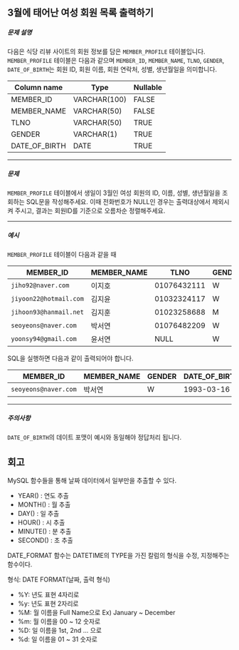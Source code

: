 ## 3월에 태어난 여성 회원 목록 출력하기

##### 문제 설명

다음은 식당 리뷰 사이트의 회원 정보를 담은 `MEMBER_PROFILE` 테이블입니다. `MEMBER_PROFILE` 테이블은 다음과 같으며 `MEMBER_ID`, `MEMBER_NAME`, `TLNO`, `GENDER`, `DATE_OF_BIRTH`는 회원 ID, 회원 이름, 회원 연락처, 성별, 생년월일을 의미합니다.

| Column name   | Type         | Nullable |
| ------------- | ------------ | -------- |
| MEMBER_ID     | VARCHAR(100) | FALSE    |
| MEMBER_NAME   | VARCHAR(50)  | FALSE    |
| TLNO          | VARCHAR(50)  | TRUE     |
| GENDER        | VARCHAR(1)   | TRUE     |
| DATE_OF_BIRTH | DATE         | TRUE     |

---

##### 문제

`MEMBER_PROFILE` 테이블에서 생일이 3월인 여성 회원의 ID, 이름, 성별, 생년월일을 조회하는 SQL문을 작성해주세요. 이때 전화번호가 NULL인 경우는 출력대상에서 제외시켜 주시고, 결과는 회원ID를 기준으로 오름차순 정렬해주세요.

---

##### 예시

`MEMBER_PROFILE` 테이블이 다음과 같을 때

| MEMBER_ID              | MEMBER_NAME | TLNO        | GENDER | DATE_OF_BIRTH |
| ---------------------- | ----------- | ----------- | ------ | ------------- |
| `jiho92@naver.com`     | 이지호      | 01076432111 | W      | 1992-02-12    |
| `jiyoon22@hotmail.com` | 김지윤      | 01032324117 | W      | 1992-02-22    |
| `jihoon93@hanmail.net` | 김지훈      | 01023258688 | M      | 1993-02-23    |
| `seoyeons@naver.com`   | 박서연      | 01076482209 | W      | 1993-03-16    |
| `yoonsy94@gmail.com`   | 윤서연      | NULL        | W      | 1994-03-19    |

SQL을 실행하면 다음과 같이 출력되어야 합니다.

| MEMBER_ID            | MEMBER_NAME | GENDER | DATE_OF_BIRTH |
| -------------------- | ----------- | ------ | ------------- |
| `seoyeons@naver.com` | 박서연      | W      | 1993-03-16    |

---

##### 주의사항

`DATE_OF_BIRTH`의 데이트 포맷이 예시와 동일해야 정답처리 됩니다.

## 회고

MySQL 함수들을 통해 날짜 데이터에서 일부만을 추출할 수 있다.

- YEAR() : 연도 추출
- MONTH() : 월 추출
- DAY() : 일 추출
- HOUR() : 시 추출
- MINUTE() : 분 추출
- SECOND() : 초 추출

DATE_FORMAT 함수는 DATETIME의 TYPE을 가진 칼럼의 형식을 수정, 지정해주는 함수이다.

형식: DATE FORMAT(날짜, 출력 형식)

- %Y: 년도 표현 4자리로
- %y: 년도 표현 2자리로
- %M: 월 이름을 Full Name으로 Ex) January ~ December
- %m: 월 이름을 00 ~ 12 숫자로
- %D: 일 이름을 1st, 2nd ... 으로
- %d: 일 이름을 01 ~ 31 숫자로
